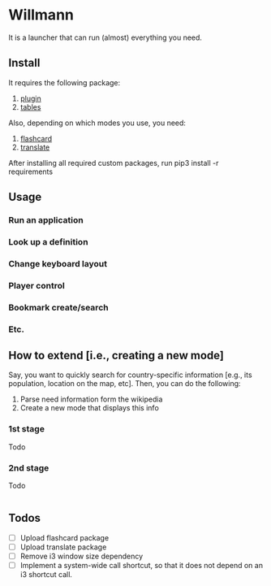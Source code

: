 # Willmann

It is a launcher that can run (almost) everything you need.

## Install

It requires the following package: 

1. [plugin](https://github.com/aotabekov91/plugin)
2. [tables](https://github.com/aotabekov91/tables)

Also, depending on which modes you use, you need:

1. [flashcard]()
2. [translate]()

After installing all required custom packages, run pip3 install -r requirements

## Usage

### Run an application

### Look up a definition 

### Change keyboard layout

### Player control

### Bookmark create/search

### Etc.

## How to extend [i.e., creating a new mode]

Say, you want to quickly search for country-specific information [e.g., its population, location on the map, etc]. Then, you can do the following:

1. Parse need information form the wikipedia
2. Create a new mode that displays this info

### 1st stage

Todo

### 2nd stage

Todo

```python
```

## Todos

* [ ] Upload flashcard package
* [ ] Upload translate package
* [ ] Remove i3 window size dependency
* [ ] Implement a system-wide call shortcut, so that it does not depend on an i3 shortcut call.
